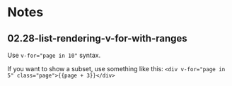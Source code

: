 # Notes

## 02.28-list-rendering-v-for-with-ranges

Use `v-for="page in 10"` syntax.

If you want to show a subset, use something like this: `<div v-for="page in 5" class="page">{{page + 3}}</div>`

